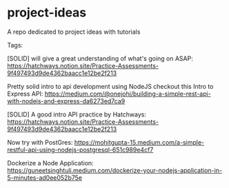 # project-ideas

A repo dedicated to project ideas with tutorials 

Tags: 

[SOLID] will give a great understanding of what's going on ASAP: https://hatchways.notion.site/Practice-Assessments-9f497493d9de4362baacc1e12be2f213

Pretty solid intro to api development using NodeJS checkout this Intro to Express API: https://medium.com/@onejohi/building-a-simple-rest-api-with-nodejs-and-express-da6273ed7ca9

[SOLID]
A good intro API practice by Hatchways: https://hatchways.notion.site/Practice-Assessments-9f497493d9de4362baacc1e12be2f213

Now try with PostGres: https://mohitgupta-15.medium.com/a-simple-restful-api-using-nodejs-postgresql-651c989e4cf7

Dockerize a Node Application: https://guneetsinghtuli.medium.com/dockerize-your-nodejs-application-in-5-minutes-ad0ee052b75e

